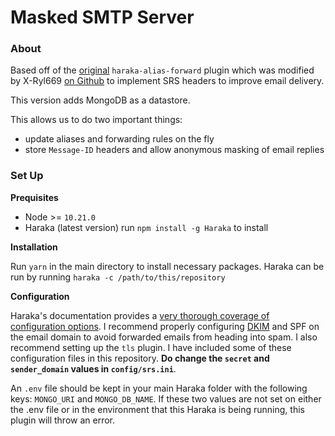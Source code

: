 # Masked SMTP Server

### About

Based off of the [original](https://github.com/chadsmith/haraka-alias-forward) `haraka-alias-forward` 
plugin which was modified by X-Ryl669 [on Github](https://github.com/X-Ryl669/haraka-alias-forward) to 
implement SRS headers to improve email delivery. 

This version adds MongoDB as a datastore. 

This allows us to do two important things:
- update aliases and forwarding rules on the fly
- store `Message-ID` headers and allow anonymous masking of email replies

### Set Up

**Prequisites**

- Node >= `10.21.0`
- Haraka (latest version) run `npm install -g Haraka` to install

**Installation**

Run `yarn` in the main directory to install necessary packages.
Haraka can be run by running `haraka -c /path/to/this/repository`

**Configuration**

Haraka's documentation provides a [very thorough coverage of configuration options](http://haraka.github.io/core/CoreConfig/). I recommend properly configuring [DKIM](https://github.com/haraka/Haraka/blob/master/docs/plugins/dkim_sign.md) and SPF on the email domain to avoid forwarded emails from heading into spam. I also recommend setting up the `tls` plugin. I have included some of these configuration files in this repository. **Do change the `secret` and `sender_domain` values in `config/srs.ini`**. 

An `.env` file should be kept in your main Haraka folder with the following keys: `MONGO_URI` and `MONGO_DB_NAME`. 
If these two values are not set on either the .env file or in the environment that this Haraka is being running, this plugin will throw an error.

